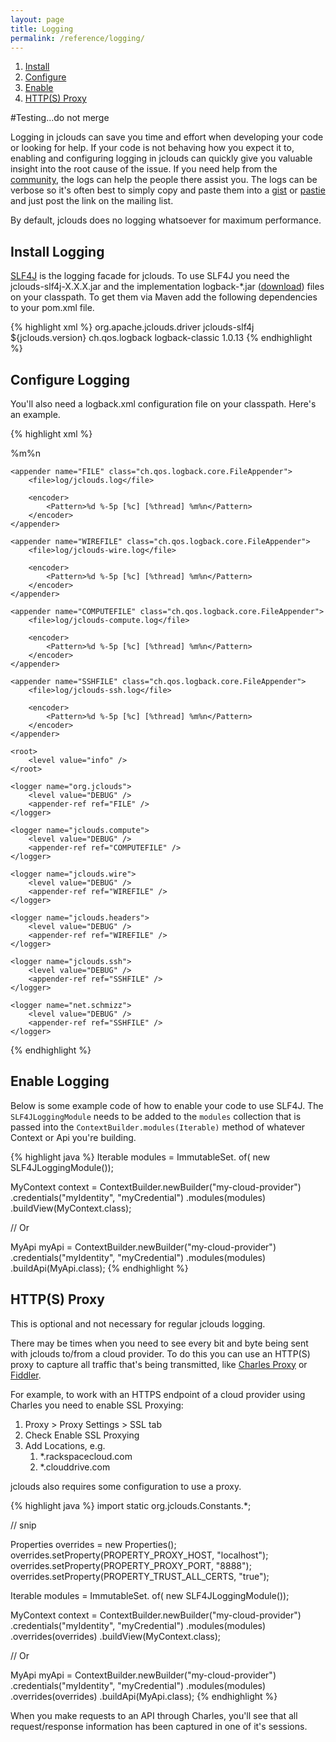 ```yaml
---
layout: page
title: Logging
permalink: /reference/logging/
---
```


1. [Install](#install)
1. [Configure](#configure)
1. [Enable](#enable)
1. [HTTP(S) Proxy](#proxy)

#Testing...do not merge

Logging in jclouds can save you time and effort when developing your code or looking for help. If your code is not behaving how you expect it to, enabling and configuring logging in jclouds can quickly give you valuable insight into the root cause of the issue. If you need help from the [community](/community/), the logs can help the people there assist you. The logs can be verbose so it's often best to simply copy and paste them into a [gist](https://gist.github.com/) or [pastie](http://pastie.org/) and just post the link on the mailing list.

By default, jclouds does no logging whatsoever for maximum performance.

## <a id="install"></a>Install Logging

[SLF4J](http://www.slf4j.org/) is the logging facade for jclouds. To use SLF4J you need the jclouds-slf4j-X.X.X.jar and the implementation logback-*.jar ([download](http://logback.qos.ch/download.html)) files on your classpath. To get them via Maven add the following dependencies to your pom.xml file.

{% highlight xml %}
<dependencies>
  <dependency>
    <groupId>org.apache.jclouds.driver</groupId>
    <artifactId>jclouds-slf4j</artifactId>
    <version>${jclouds.version}</version>
  </dependency>
  <dependency>
    <groupId>ch.qos.logback</groupId>
    <artifactId>logback-classic</artifactId>
    <version>1.0.13</version>
  </dependency>
</dependencies>
{% endhighlight %}

## <a id="configure"></a>Configure Logging

You'll also need a logback.xml configuration file on your classpath. Here's an example.

{% highlight xml %}
<?xml version="1.0"?>
<configuration scan="false">
    <appender name="STDOUT" class="ch.qos.logback.core.ConsoleAppender">
        <encoder>
            <pattern>%m%n</pattern>
        </encoder>
    </appender>

    <appender name="FILE" class="ch.qos.logback.core.FileAppender">
        <file>log/jclouds.log</file>

        <encoder>
            <Pattern>%d %-5p [%c] [%thread] %m%n</Pattern>
        </encoder>
    </appender>

    <appender name="WIREFILE" class="ch.qos.logback.core.FileAppender">
        <file>log/jclouds-wire.log</file>

        <encoder>
            <Pattern>%d %-5p [%c] [%thread] %m%n</Pattern>
        </encoder>
    </appender>

    <appender name="COMPUTEFILE" class="ch.qos.logback.core.FileAppender">
        <file>log/jclouds-compute.log</file>

        <encoder>
            <Pattern>%d %-5p [%c] [%thread] %m%n</Pattern>
        </encoder>
    </appender>

    <appender name="SSHFILE" class="ch.qos.logback.core.FileAppender">
        <file>log/jclouds-ssh.log</file>

        <encoder>
            <Pattern>%d %-5p [%c] [%thread] %m%n</Pattern>
        </encoder>
    </appender>

    <root>
        <level value="info" />
    </root>

    <logger name="org.jclouds">
        <level value="DEBUG" />
        <appender-ref ref="FILE" />
    </logger>

    <logger name="jclouds.compute">
        <level value="DEBUG" />
        <appender-ref ref="COMPUTEFILE" />
    </logger>

    <logger name="jclouds.wire">
        <level value="DEBUG" />
        <appender-ref ref="WIREFILE" />
    </logger>

    <logger name="jclouds.headers">
        <level value="DEBUG" />
        <appender-ref ref="WIREFILE" />
    </logger>

    <logger name="jclouds.ssh">
        <level value="DEBUG" />
        <appender-ref ref="SSHFILE" />
    </logger>

    <logger name="net.schmizz">
        <level value="DEBUG" />
        <appender-ref ref="SSHFILE" />
    </logger>
</configuration>
{% endhighlight %}

## <a id="enable"></a>Enable Logging

Below is some example code of how to enable your code to use SLF4J. The `SLF4JLoggingModule` needs to be added to the `modules` collection that is passed into the `ContextBuilder.modules(Iterable)` method of whatever Context or Api you're building.

{% highlight java %}
Iterable<Module> modules = ImmutableSet.<Module> of(
    new SLF4JLoggingModule());

MyContext context = ContextBuilder.newBuilder("my-cloud-provider")
    .credentials("myIdentity", "myCredential")
    .modules(modules)
    .buildView(MyContext.class);

// Or

MyApi myApi = ContextBuilder.newBuilder("my-cloud-provider")
    .credentials("myIdentity", "myCredential")
    .modules(modules)
    .buildApi(MyApi.class);
{% endhighlight %}

## <a id="proxy"></a>HTTP(S) Proxy

This is optional and not necessary for regular jclouds logging.

There may be times when you need to see every bit and byte being sent with jclouds to/from a cloud provider. To do this you can use an HTTP(S) proxy to capture all traffic that's being transmitted, like [Charles Proxy](http://www.charlesproxy.com/) or [Fiddler](http://www.telerik.com/fiddler).

For example, to work with an HTTPS endpoint of a cloud provider using Charles you need to enable SSL Proxying:

1. Proxy > Proxy Settings > SSL tab
1. Check Enable SSL Proxying
1. Add Locations, e.g.
    1. *.rackspacecloud.com
    1. *.clouddrive.com

jclouds also requires some configuration to use a proxy.

{% highlight java %}
import static org.jclouds.Constants.*;

// snip

Properties overrides = new Properties();
overrides.setProperty(PROPERTY_PROXY_HOST, "localhost");
overrides.setProperty(PROPERTY_PROXY_PORT, "8888");
overrides.setProperty(PROPERTY_TRUST_ALL_CERTS, "true");

Iterable<Module> modules = ImmutableSet.<Module> of(
    new SLF4JLoggingModule());

MyContext context = ContextBuilder.newBuilder("my-cloud-provider")
    .credentials("myIdentity", "myCredential")
    .modules(modules)
    .overrides(overrides)
    .buildView(MyContext.class);

// Or

MyApi myApi = ContextBuilder.newBuilder("my-cloud-provider")
    .credentials("myIdentity", "myCredential")
    .modules(modules)
    .overrides(overrides)
    .buildApi(MyApi.class);
{% endhighlight %}

When you make requests to an API through Charles, you'll see that all request/response information has been captured in one of it's sessions.
